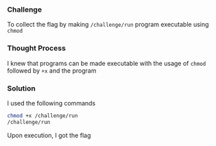 ### Challenge

To collect the flag by making `/challenge/run` program executable using `chmod`

### Thought Process

I knew that programs can be made executable with the usage of `chmod` followed by `+x` and the program 

### Solution

I used the following commands
```bash
chmod +x /challenge/run
/challenge/run
```
Upon execution, I got the flag

